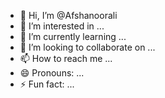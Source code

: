 - 👋 Hi, I’m @Afshanoorali
- 👀 I’m interested in ...
- 🌱 I’m currently learning ...
- 💞️ I’m looking to collaborate on ...
- 📫 How to reach me ...
- 😄 Pronouns: ...
- ⚡ Fun fact: ...

<!---
Afshanoorali/Afshanoorali is a ✨ special ✨ repository because its `README.md` (this file) appears on your GitHub profile.
You can click the Preview link to take a look at your changes.
--->
